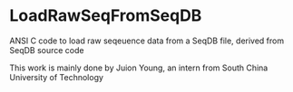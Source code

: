 # LoadRawSeqFromSeqDB
ANSI C code to load raw seqeuence data from a SeqDB file, derived from SeqDB source code

This work is mainly done by Juion Young, an intern from South China University of Technology

